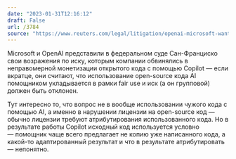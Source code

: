 ```yaml
---
date: "2023-01-31T12:16:12"
draft: False
url: /3784
source: "https://www.reuters.com/legal/litigation/openai-microsoft-want-court-toss-lawsuit-accusing-them-abusing-open-source-code-2023-01-27/"
---
```


Microsoft и OpenAI представили в федеральном суде Сан-Франциско свои возражения по иску, которым компании обвинялись в неправомерной монетизации открытого кода с помощью Copilot — если вкратце, они считают, что использование open-source кода AI помощником укладывается в рамки fair use и иск (а он групповой) должен быть отклонен.

Тут интересно то, что вопрос не в вообще использовании чужого кода с помощью AI, а именно в нарушении лицензии на open-source код — обычно лицензии требуют атрибутирования использованного кода. Но в результате работы Copilot исходный код используется условно — помощник чаще всего предлагает не копию уже написанного кода, а какой-то адаптированный результат и что в результате атрибутировать — непонятно.
